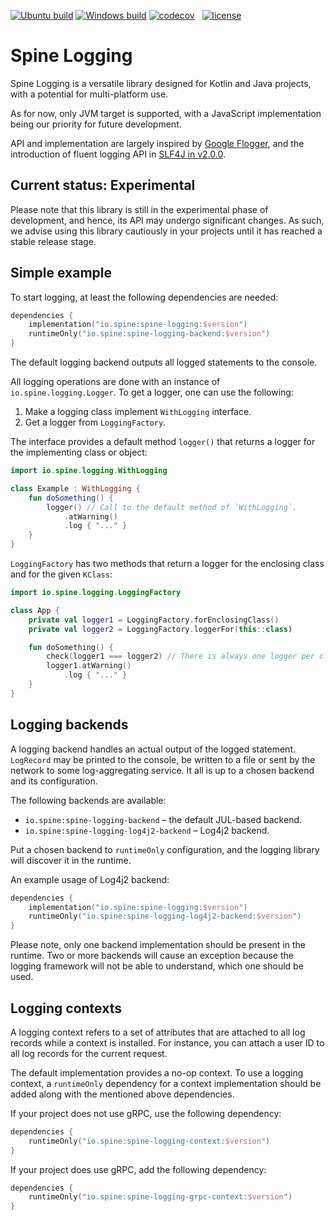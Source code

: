 [![Ubuntu build][ubuntu-build-badge]][gh-actions]
[![Windows build][windows-build-badge]][gh-actions]
[![codecov][codecov-badge]][codecov] &nbsp;
[![license][license-badge]][license]

# Spine Logging

Spine Logging is a versatile library designed for Kotlin and Java projects, 
with a potential for multi-platform use. 

As for now, only JVM target is supported, with a JavaScript implementation 
being our priority for future development.

API and implementation are largely inspired by [Google Flogger][flogger],
and the introduction of fluent logging API in [SLF4J in v2.0.0][fluent-slf4j].

## Current status: Experimental

Please note that this library is still in the experimental phase of development, 
and hence, its API may undergo significant changes. As such, we advise using 
this library cautiously in your projects until it has reached a stable 
release stage.

## Simple example

To start logging, at least the following dependencies are needed:

```kotlin
dependencies {
    implementation("io.spine:spine-logging:$version")
    runtimeOnly("io.spine:spine-logging-backend:$version")
}
```

The default logging backend outputs all logged statements to the console.

All logging operations are done with an instance of `io.spine.logging.Logger`.
To get a logger, one can use the following:

1. Make a logging class implement `WithLogging` interface.
2. Get a logger from `LoggingFactory`.

The interface provides a default method `logger()` that returns a logger
for the implementing class or object:

```kotlin
import io.spine.logging.WithLogging

class Example : WithLogging {
    fun doSomething() {
        logger() // Call to the default method of `WithLogging`.
            .atWarning()
            .log { "..." }
    }
}
```

`LoggingFactory` has two methods that return a logger for the enclosing class
and for the given `KClass`:

```kotlin
import io.spine.logging.LoggingFactory

class App {
    private val logger1 = LoggingFactory.forEnclosingClass()
    private val logger2 = LoggingFactory.loggerFor(this::class)

    fun doSomething() {
        check(logger1 === logger2) // There is always one logger per class.
        logger1.atWarning()
            .log { "..." }
    }
}
```

## Logging backends

A logging backend handles an actual output of the logged statement. 
`LogRecord` may be printed to the console, be written to a file or sent by 
the network to some log-aggregating service. It all is up to a chosen backend 
and its configuration.

The following backends are available:

* `io.spine:spine-logging-backend` – the default JUL-based backend.
* `io.spine:spine-logging-log4j2-backend` – Log4j2 backend.

Put a chosen backend to `runtimeOnly` configuration, and the logging library
will discover it in the runtime.

An example usage of Log4j2 backend:

```kotlin
dependencies {
    implementation("io.spine:spine-logging:$version")
    runtimeOnly("io.spine:spine-logging-log4j2-backend:$version")
}
```

Please note, only one backend implementation should be present in the runtime.
Two or more backends will cause an exception because the logging framework 
will not be able to understand, which one should be used.

## Logging contexts

A logging context refers to a set of attributes that are attached to all log 
records while a context is installed. For instance, you can attach a user ID 
to all log records for the current request.

The default implementation provides a no-op context. To use a logging context, 
a `runtimeOnly` dependency for a context implementation should be added along 
with the mentioned above dependencies.

If your project does not use gRPC, use the following dependency:

```kotlin
dependencies {
    runtimeOnly("io.spine:spine-logging-context:$version")
}
```

If your project does use gRPC, add the following dependency:

```kotlin
dependencies {
    runtimeOnly("io.spine:spine-logging-grpc-context:$version")
}
```

[codecov]: https://codecov.io/gh/SpineEventEngine/logging
[codecov-badge]: https://codecov.io/gh/SpineEventEngine/logging/branch/master/graph/badge.svg
[license-badge]: https://img.shields.io/badge/license-Apache%20License%202.0-blue.svg?style=flat
[license]: http://www.apache.org/licenses/LICENSE-2.0
[gh-actions]: https://github.com/SpineEventEngine/logging/actions
[ubuntu-build-badge]: https://github.com/SpineEventEngine/logging/actions/workflows/build-on-ubuntu.yml/badge.svg
[windows-build-badge]: https://github.com/SpineEventEngine/logging/actions/workflows/build-on-windows.yml/badge.svg
[flogger]: https://google.github.io/flogger
[fluent-slf4j]: https://www.slf4j.org/manual.html#fluent
